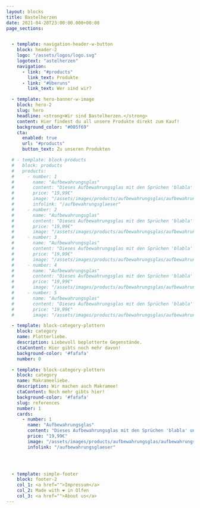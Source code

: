 ```yaml
---
layout: blocks
title: Bastelherzen
date: 2021-04-28T23:00:00.000+00:00
page_sections:


  - template: navigation-header-w-button
    block: header-2
    logo: "/assets/logos/logo.svg"
    logotext: "astelherzen"
    navigation:
      - link: "#products"
        link_text: Produkte
      - link: "#Überuns"
        link_text: Wer sind wir?

  - template: hero-banner-w-image
    block: hero-2
    slug: hero
    headline: <strong>Wir sind Bastelherzen.</strong>
    content: Hier findest du all unsere Produkte direkt zum Kauf!
    background_color: "#005f69"
    cta:
      enabled: true
      url: "#products"
      button_text: Zu unseren Produkten

  # - template: block-products
  #   block: products
  #   products:
  #     - number: 1
  #       name: "Aufbewahrungsglas"
  #       content: "Dieses Aufbewahrungsglas mit den Sprüchen 'blabla' und 'blabla2' eignet sich besonders für Mutter- oder Geburtstage zum Verschenken"
  #       price: "19,99€"
  #       image: "/assets/images/products/aufbewahrungsglas/aufbewahrungsglas_7.jpg"
  #       infolink: "/aufbewahrungsglaeser"
  #     - number: 2
  #       name: "Aufbewahrungsglas"
  #       content: "Dieses Aufbewahrungsglas mit den Sprüchen 'blabla' und 'blabla2' eignet sich besonders für Mutter- oder Geburtstage zum Verschenken"
  #       price: "19,99€"
  #       image: "/assets/images/products/aufbewahrungsglas/aufbewahrungsglas_2.jpg"
  #     - number: 3
  #       name: "Aufbewahrungsglas"
  #       content: "Dieses Aufbewahrungsglas mit den Sprüchen 'blabla' und 'blabla2' eignet sich besonders für Mutter- oder Geburtstage zum Verschenken"
  #       price: "19,99€"
  #       image: "/assets/images/products/aufbewahrungsglas/aufbewahrungsglas_3.jpg"
  #     - number: 4
  #       name: "Aufbewahrungsglas"
  #       content: "Dieses Aufbewahrungsglas mit den Sprüchen 'blabla' und 'blabla2' eignet sich besonders für Mutter- oder Geburtstage zum Verschenken"
  #       price: "19,99€"
  #       image: "/assets/images/products/aufbewahrungsglas/aufbewahrungsglas_4.jpg"
  #     - number: 5
  #       name: "Aufbewahrungsglas"
  #       content: "Dieses Aufbewahrungsglas mit den Sprüchen 'blabla' und 'blabla2' eignet sich besonders für Mutter- oder Geburtstage zum Verschenken"
  #       price: "19,99€"
  #       image: "/assets/images/products/aufbewahrungsglas/aufbewahrungsglas_7.jpg"

  - template: block-category-plottern
    block: category
    name: Plotterliebe.
    description: Liebevoll beplotterte Gegenstände.
    ctaContent: Hier gibts noch mehr davon!
    background-color: '#fafafa'
    number: 0

  - template: block-category-plottern
    block: category
    name: Makrameeliebe.
    description: Wir machen auch Makramee!
    ctaContent: Noch mehr gibts hier!
    background-color: '#fafafa'
    slug: references
    number: 1
    cards:
      - number: 1
        name: "Aufbewahrungsglas"
        content: "Dieses Aufbewahrungsglas mit den Sprüchen 'blabla' und 'blabla2' eignet sich besonders für Mutter- oder Geburtstage zum Verschenken"
        price: "19,99€"
        image: "/assets/images/products/aufbewahrungsglas/aufbewahrungsglas_7.jpg"
        infolink: "/aufbewahrungsglaeser"



  
  - template: simple-footer
    block: footer-2
    col_1: <a href="">Impressum</a>
    col_2: Made with ❤︎ in Olfen
    col_3: <a href="">About us</a>
---
```

